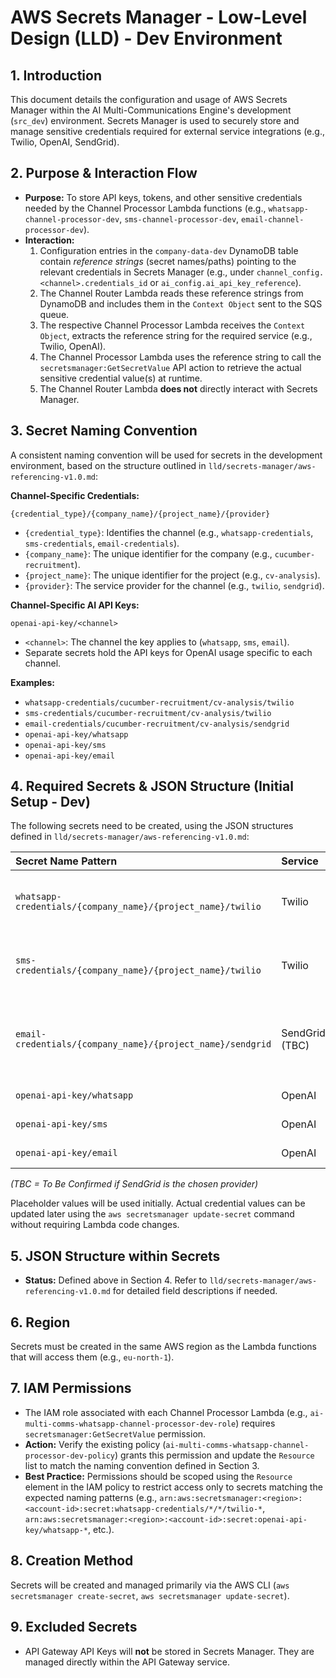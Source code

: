 # AWS Secrets Manager - Low-Level Design (LLD) - Dev Environment

## 1. Introduction

This document details the configuration and usage of AWS Secrets Manager within the AI Multi-Communications Engine's development (`src_dev`) environment. Secrets Manager is used to securely store and manage sensitive credentials required for external service integrations (e.g., Twilio, OpenAI, SendGrid).

## 2. Purpose & Interaction Flow

*   **Purpose:** To store API keys, tokens, and other sensitive credentials needed by the Channel Processor Lambda functions (e.g., `whatsapp-channel-processor-dev`, `sms-channel-processor-dev`, `email-channel-processor-dev`).
*   **Interaction:**
    1.  Configuration entries in the `company-data-dev` DynamoDB table contain *reference strings* (secret names/paths) pointing to the relevant credentials in Secrets Manager (e.g., under `channel_config.<channel>.credentials_id` or `ai_config.ai_api_key_reference`).
    2.  The Channel Router Lambda reads these reference strings from DynamoDB and includes them in the `Context Object` sent to the SQS queue.
    3.  The respective Channel Processor Lambda receives the `Context Object`, extracts the reference string for the required service (e.g., Twilio, OpenAI).
    4.  The Channel Processor Lambda uses the reference string to call the `secretsmanager:GetSecretValue` API action to retrieve the actual sensitive credential value(s) at runtime.
    5.  The Channel Router Lambda **does not** directly interact with Secrets Manager.

## 3. Secret Naming Convention

A consistent naming convention will be used for secrets in the development environment, based on the structure outlined in `lld/secrets-manager/aws-referencing-v1.0.md`:

**Channel-Specific Credentials:**
```
{credential_type}/{company_name}/{project_name}/{provider}
```
*   `{credential_type}`: Identifies the channel (e.g., `whatsapp-credentials`, `sms-credentials`, `email-credentials`).
*   `{company_name}`: The unique identifier for the company (e.g., `cucumber-recruitment`).
*   `{project_name}`: The unique identifier for the project (e.g., `cv-analysis`).
*   `{provider}`: The service provider for the channel (e.g., `twilio`, `sendgrid`).

**Channel-Specific AI API Keys:**
```
openai-api-key/<channel>
```
*   `<channel>`: The channel the key applies to (`whatsapp`, `sms`, `email`).
*   Separate secrets hold the API keys for OpenAI usage specific to each channel.

**Examples:**

*   `whatsapp-credentials/cucumber-recruitment/cv-analysis/twilio`
*   `sms-credentials/cucumber-recruitment/cv-analysis/twilio`
*   `email-credentials/cucumber-recruitment/cv-analysis/sendgrid`
*   `openai-api-key/whatsapp`
*   `openai-api-key/sms`
*   `openai-api-key/email`

## 4. Required Secrets & JSON Structure (Initial Setup - Dev)

The following secrets need to be created, using the JSON structures defined in `lld/secrets-manager/aws-referencing-v1.0.md`:

| Secret Name Pattern                                   | Service        | JSON Structure                                                                                                                                                            | Initial Values                                    |
| :---------------------------------------------------- | :------------- | :------------------------------------------------------------------------------------------------------------------------------------------------------------------------ | :------------------------------------------------ |
| `whatsapp-credentials/{company_name}/{project_name}/twilio` | Twilio         | `{"twilio_account_sid": "string", "twilio_auth_token": "string", "twilio_template_sid": "string"}`                                                                       | Placeholders (e.g., "PLACEHOLDER_SID", "...")     |
| `sms-credentials/{company_name}/{project_name}/twilio`      | Twilio         | `{"twilio_account_sid": "string", "twilio_auth_token": "string", "twilio_template_sid": "string"}`                                                                       | Placeholders                                      |
| `email-credentials/{company_name}/{project_name}/sendgrid`  | SendGrid (TBC) | `{"sendgrid_auth_value": "string", "sendgrid_from_email": "string", "sendgrid_from_name": "string", "sendgrid_template_id": "string"}`                                | Placeholders                                      |
| `openai-api-key/whatsapp`                             | OpenAI         | `{"ai_api_key": "string"}`                                                                                                                                                  | Placeholders (e.g., "PLACEHOLDER_WHATSAPP_...")  |
| `openai-api-key/sms`                                  | OpenAI         | `{"ai_api_key": "string"}`                                                                                                                                                  | Placeholders (e.g., "PLACEHOLDER_SMS_...")     |
| `openai-api-key/email`                                 | OpenAI         | `{"ai_api_key": "string"}`                                                                                                                                                  | Placeholders (e.g., "PLACEHOLDER_EMAIL_...")    |

*(TBC = To Be Confirmed if SendGrid is the chosen provider)*

Placeholder values will be used initially. Actual credential values can be updated later using the `aws secretsmanager update-secret` command without requiring Lambda code changes.

## 5. JSON Structure within Secrets

*   **Status:** Defined above in Section 4. Refer to `lld/secrets-manager/aws-referencing-v1.0.md` for detailed field descriptions if needed.

## 6. Region

Secrets must be created in the same AWS region as the Lambda functions that will access them (e.g., `eu-north-1`).

## 7. IAM Permissions

*   The IAM role associated with each Channel Processor Lambda (e.g., `ai-multi-comms-whatsapp-channel-processor-dev-role`) requires `secretsmanager:GetSecretValue` permission.
*   **Action:** Verify the existing policy (`ai-multi-comms-whatsapp-channel-processor-dev-policy`) grants this permission and update the `Resource` list to match the naming convention defined in Section 3.
*   **Best Practice:** Permissions should be scoped using the `Resource` element in the IAM policy to restrict access only to secrets matching the expected naming patterns (e.g., `arn:aws:secretsmanager:<region>:<account-id>:secret:whatsapp-credentials/*/*/twilio-*`, `arn:aws:secretsmanager:<region>:<account-id>:secret:openai-api-key/whatsapp-*`, etc.).

## 8. Creation Method

Secrets will be created and managed primarily via the AWS CLI (`aws secretsmanager create-secret`, `aws secretsmanager update-secret`).

## 9. Excluded Secrets

*   API Gateway API Keys will **not** be stored in Secrets Manager. They are managed directly within the API Gateway service. 